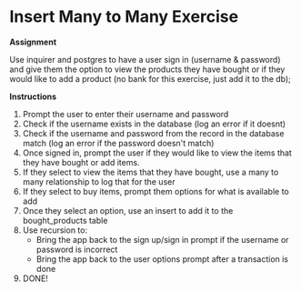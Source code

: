 # Insert Many to Many Exercise

<strong>Assignment</strong>

Use inquirer and postgres to have a user sign in (username & password) and give them the option to view the products they have bought or if they would like to add a product (no bank for this exercise, just add it to the db);


<strong>Instructions</strong>

1. Prompt the user to enter their username and password
2. Check if the username exists in the database (log an error if it doesnt)
3. Check if the username and password from the record in the database match (log an error if the password doesn't match)
4. Once signed in, prompt the user if they would like to view the items that they have bought or add items.
5. If they select to view the items that they have bought, use a many to many relationship to log that for the user
6. If they select to buy items, prompt them options for what is available to add
7. Once they select an option, use an insert to add it to the bought_products table
8. Use recursion to:
	* Bring the app back to the sign up/sign in prompt if the username or password is incorrect
	* Bring the app back to the user options prompt after a transaction is done
9. DONE!